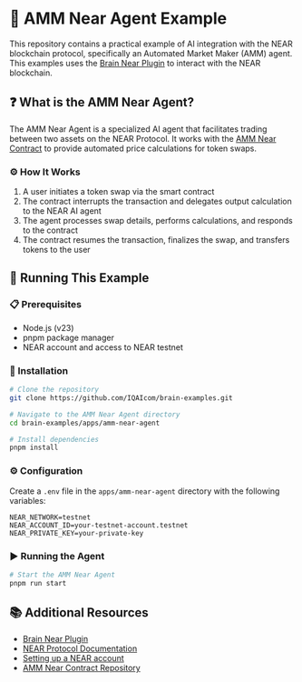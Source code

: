 # 🤖 AMM Near Agent Example

This repository contains a practical example of AI integration with the NEAR blockchain protocol, specifically an Automated Market Maker (AMM) agent. This examples uses the [Brain Near Plugin](https://brain.iqai.com/plugins/near) to interact with the NEAR blockchain.

## ❓ What is the AMM Near Agent?

The AMM Near Agent is a specialized AI agent that facilitates trading between two assets on the NEAR Protocol. It works with the [AMM Near Contract](https://github.com/zavodil/ai-amm) to provide automated price calculations for token swaps.

### ⚙️ How It Works

1. A user initiates a token swap via the smart contract
2. The contract interrupts the transaction and delegates output calculation to the NEAR AI agent
3. The agent processes swap details, performs calculations, and responds to the contract
4. The contract resumes the transaction, finalizes the swap, and transfers tokens to the user

## 🚀 Running This Example

### 📋 Prerequisites

- Node.js (v23)
- pnpm package manager
- NEAR account and access to NEAR testnet

### 💾 Installation

```sh
# Clone the repository
git clone https://github.com/IQAIcom/brain-examples.git

# Navigate to the AMM Near Agent directory
cd brain-examples/apps/amm-near-agent

# Install dependencies
pnpm install
```

### ⚙️ Configuration

Create a `.env` file in the `apps/amm-near-agent` directory with the following variables:

```
NEAR_NETWORK=testnet
NEAR_ACCOUNT_ID=your-testnet-account.testnet
NEAR_PRIVATE_KEY=your-private-key
```

### ▶️ Running the Agent

```sh
# Start the AMM Near Agent
pnpm run start
```

## 📚 Additional Resources
- [Brain Near Plugin](https://brain.iqai.com/plugins/near)
- [NEAR Protocol Documentation](https://docs.near.org/docs/develop/basics/create-account)
- [Setting up a NEAR account](https://docs.near.org/docs/develop/basics/create-account)
- [AMM Near Contract Repository](https://github.com/zavodil/ai-amm)
